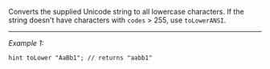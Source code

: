 Converts the supplied Unicode string to all lowercase characters. If the string doesn't have characters with `codes` > 255, use `toLowerANSI`.


---
*Example 1:*
```sqf
hint toLower "AaBb1"; // returns "aabb1"
```